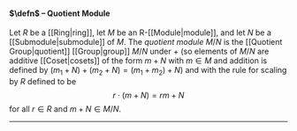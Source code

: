 #### $\defn$ – Quotient Module
Let $R$ be a [[Ring|ring]], let $M$ be an R-[[Module|module]], and let $N$ be a [[Submodule|submodule]] of $M$. The *quotient module* $M/N$ is the [[Quotient Group|quotient]] [[Group|group]] $M/N$ under $+$ (so elements of $M/N$ are additive [[Coset|cosets]] of the form $m + N$ with $m \in M$ and addition is defined by $(m_1 + N) + (m_2 + N) = (m_1+m_2) + N$) and with the rule for scaling by $R$ defined to be 
$$r \cdot (m + N) = rm + N$$
for all $r \in R$ and $m + N \in M/N$.
***
